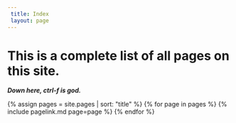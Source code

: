 ```yaml
---
 title: Index
 layout: page
---
```


# This is a complete list of all pages on this site.

***Down here, ctrl-f is god.***


{% assign pages = site.pages | sort: "title"  %}
{% for page in pages %}
{% include pagelink.md page=page %}
{% endfor %}
